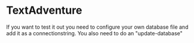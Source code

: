 # TextAdventure

If you want to test it out you need to configure your own database file and add it as a connectionstring.
You also need to do an "update-database"
